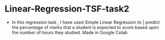 # Linear-Regression-TSF-task2
 - In this regression task , I have used Simple Linear Regression to ] predict the percentage of marks that a student is expected to score based upon the number of hours they studied. Made in Google Colab
